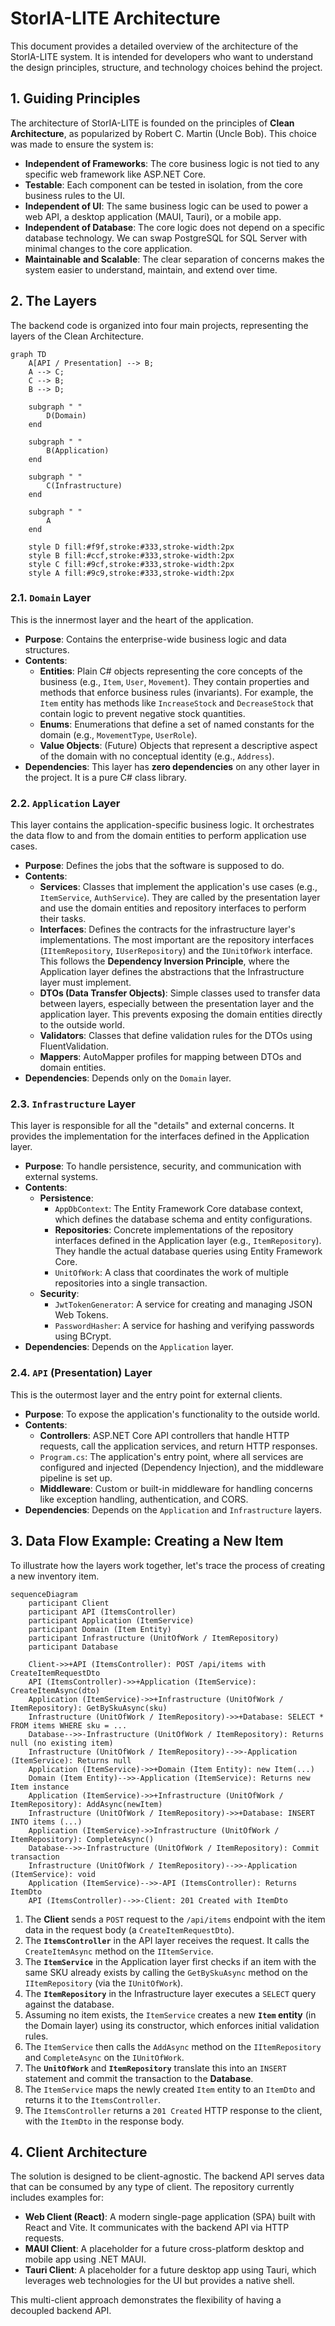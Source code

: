 # StorIA-LITE Architecture

This document provides a detailed overview of the architecture of the StorIA-LITE system. It is intended for developers who want to understand the design principles, structure, and technology choices behind the project.

## 1. Guiding Principles

The architecture of StorIA-LITE is founded on the principles of **Clean Architecture**, as popularized by Robert C. Martin (Uncle Bob). This choice was made to ensure the system is:

*   **Independent of Frameworks**: The core business logic is not tied to any specific web framework like ASP.NET Core.
*   **Testable**: Each component can be tested in isolation, from the core business rules to the UI.
*   **Independent of UI**: The same business logic can be used to power a web API, a desktop application (MAUI, Tauri), or a mobile app.
*   **Independent of Database**: The core logic does not depend on a specific database technology. We can swap PostgreSQL for SQL Server with minimal changes to the core application.
*   **Maintainable and Scalable**: The clear separation of concerns makes the system easier to understand, maintain, and extend over time.

## 2. The Layers

The backend code is organized into four main projects, representing the layers of the Clean Architecture.

```mermaid
graph TD
    A[API / Presentation] --> B;
    A --> C;
    C --> B;
    B --> D;

    subgraph " "
        D(Domain)
    end

    subgraph " "
        B(Application)
    end

    subgraph " "
        C(Infrastructure)
    end

    subgraph " "
        A
    end

    style D fill:#f9f,stroke:#333,stroke-width:2px
    style B fill:#ccf,stroke:#333,stroke-width:2px
    style C fill:#9cf,stroke:#333,stroke-width:2px
    style A fill:#9c9,stroke:#333,stroke-width:2px
```

### 2.1. `Domain` Layer

This is the innermost layer and the heart of the application.

*   **Purpose**: Contains the enterprise-wide business logic and data structures.
*   **Contents**:
    *   **Entities**: Plain C# objects representing the core concepts of the business (e.g., `Item`, `User`, `Movement`). They contain properties and methods that enforce business rules (invariants). For example, the `Item` entity has methods like `IncreaseStock` and `DecreaseStock` that contain logic to prevent negative stock quantities.
    *   **Enums**: Enumerations that define a set of named constants for the domain (e.g., `MovementType`, `UserRole`).
    *   **Value Objects**: (Future) Objects that represent a descriptive aspect of the domain with no conceptual identity (e.g., `Address`).
*   **Dependencies**: This layer has **zero dependencies** on any other layer in the project. It is a pure C# class library.

### 2.2. `Application` Layer

This layer contains the application-specific business logic. It orchestrates the data flow to and from the domain entities to perform application use cases.

*   **Purpose**: Defines the jobs that the software is supposed to do.
*   **Contents**:
    *   **Services**: Classes that implement the application's use cases (e.g., `ItemService`, `AuthService`). They are called by the presentation layer and use the domain entities and repository interfaces to perform their tasks.
    *   **Interfaces**: Defines the contracts for the infrastructure layer's implementations. The most important are the repository interfaces (`IItemRepository`, `IUserRepository`) and the `IUnitOfWork` interface. This follows the **Dependency Inversion Principle**, where the Application layer defines the abstractions that the Infrastructure layer must implement.
    *   **DTOs (Data Transfer Objects)**: Simple classes used to transfer data between layers, especially between the presentation layer and the application layer. This prevents exposing the domain entities directly to the outside world.
    *   **Validators**: Classes that define validation rules for the DTOs using FluentValidation.
    *   **Mappers**: AutoMapper profiles for mapping between DTOs and domain entities.
*   **Dependencies**: Depends only on the `Domain` layer.

### 2.3. `Infrastructure` Layer

This layer is responsible for all the "details" and external concerns. It provides the implementation for the interfaces defined in the Application layer.

*   **Purpose**: To handle persistence, security, and communication with external systems.
*   **Contents**:
    *   **Persistence**:
        *   `AppDbContext`: The Entity Framework Core database context, which defines the database schema and entity configurations.
        *   **Repositories**: Concrete implementations of the repository interfaces defined in the Application layer (e.g., `ItemRepository`). They handle the actual database queries using Entity Framework Core.
        *   `UnitOfWork`: A class that coordinates the work of multiple repositories into a single transaction.
    *   **Security**:
        *   `JwtTokenGenerator`: A service for creating and managing JSON Web Tokens.
        *   `PasswordHasher`: A service for hashing and verifying passwords using BCrypt.
*   **Dependencies**: Depends on the `Application` layer.

### 2.4. `API` (Presentation) Layer

This is the outermost layer and the entry point for external clients.

*   **Purpose**: To expose the application's functionality to the outside world.
*   **Contents**:
    *   **Controllers**: ASP.NET Core API controllers that handle HTTP requests, call the application services, and return HTTP responses.
    *   `Program.cs`: The application's entry point, where all services are configured and injected (Dependency Injection), and the middleware pipeline is set up.
    *   **Middleware**: Custom or built-in middleware for handling concerns like exception handling, authentication, and CORS.
*   **Dependencies**: Depends on the `Application` and `Infrastructure` layers.

## 3. Data Flow Example: Creating a New Item

To illustrate how the layers work together, let's trace the process of creating a new inventory item.

```mermaid
sequenceDiagram
    participant Client
    participant API (ItemsController)
    participant Application (ItemService)
    participant Domain (Item Entity)
    participant Infrastructure (UnitOfWork / ItemRepository)
    participant Database

    Client->>+API (ItemsController): POST /api/items with CreateItemRequestDto
    API (ItemsController)->>+Application (ItemService): CreateItemAsync(dto)
    Application (ItemService)->>+Infrastructure (UnitOfWork / ItemRepository): GetBySkuAsync(sku)
    Infrastructure (UnitOfWork / ItemRepository)->>+Database: SELECT * FROM items WHERE sku = ...
    Database-->>-Infrastructure (UnitOfWork / ItemRepository): Returns null (no existing item)
    Infrastructure (UnitOfWork / ItemRepository)-->>-Application (ItemService): Returns null
    Application (ItemService)->>+Domain (Item Entity): new Item(...)
    Domain (Item Entity)-->>-Application (ItemService): Returns new Item instance
    Application (ItemService)->>+Infrastructure (UnitOfWork / ItemRepository): AddAsync(newItem)
    Infrastructure (UnitOfWork / ItemRepository)->>+Database: INSERT INTO items (...)
    Application (ItemService)->>Infrastructure (UnitOfWork / ItemRepository): CompleteAsync()
    Database-->>-Infrastructure (UnitOfWork / ItemRepository): Commit transaction
    Infrastructure (UnitOfWork / ItemRepository)-->>-Application (ItemService): void
    Application (ItemService)-->>-API (ItemsController): Returns ItemDto
    API (ItemsController)-->>-Client: 201 Created with ItemDto
```

1.  The **Client** sends a `POST` request to the `/api/items` endpoint with the item data in the request body (a `CreateItemRequestDto`).
2.  The **`ItemsController`** in the API layer receives the request. It calls the `CreateItemAsync` method on the `IItemService`.
3.  The **`ItemService`** in the Application layer first checks if an item with the same SKU already exists by calling the `GetBySkuAsync` method on the `IItemRepository` (via the `IUnitOfWork`).
4.  The **`ItemRepository`** in the Infrastructure layer executes a `SELECT` query against the database.
5.  Assuming no item exists, the `ItemService` creates a new **`Item` entity** (in the Domain layer) using its constructor, which enforces initial validation rules.
6.  The `ItemService` then calls the `AddAsync` method on the `IItemRepository` and `CompleteAsync` on the `IUnitOfWork`.
7.  The **`UnitOfWork`** and **`ItemRepository`** translate this into an `INSERT` statement and commit the transaction to the **Database**.
8.  The `ItemService` maps the newly created `Item` entity to an `ItemDto` and returns it to the `ItemsController`.
9.  The `ItemsController` returns a `201 Created` HTTP response to the client, with the `ItemDto` in the response body.

## 4. Client Architecture

The solution is designed to be client-agnostic. The backend API serves data that can be consumed by any type of client. The repository currently includes examples for:

*   **Web Client (React)**: A modern single-page application (SPA) built with React and Vite. It communicates with the backend API via HTTP requests.
*   **MAUI Client**: A placeholder for a future cross-platform desktop and mobile app using .NET MAUI.
*   **Tauri Client**: A placeholder for a future desktop app using Tauri, which leverages web technologies for the UI but provides a native shell.

This multi-client approach demonstrates the flexibility of having a decoupled backend API.
